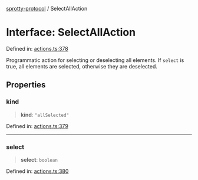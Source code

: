 
[sprotty-protocol](../globals) / SelectAllAction

# Interface: SelectAllAction

Defined in: [actions.ts:378](https://github.com/eclipse-sprotty/sprotty/blob/f9b2433481cc27a1ac0c92d525a92039ae7f6c76/packages/sprotty-protocol/src/actions.ts#L378)

Programmatic action for selecting or deselecting all elements.
If `select` is true, all elements are selected, otherwise they are deselected.

## Properties

### kind

> **kind**: `"allSelected"`

Defined in: [actions.ts:379](https://github.com/eclipse-sprotty/sprotty/blob/f9b2433481cc27a1ac0c92d525a92039ae7f6c76/packages/sprotty-protocol/src/actions.ts#L379)

***

### select

> **select**: `boolean`

Defined in: [actions.ts:380](https://github.com/eclipse-sprotty/sprotty/blob/f9b2433481cc27a1ac0c92d525a92039ae7f6c76/packages/sprotty-protocol/src/actions.ts#L380)
